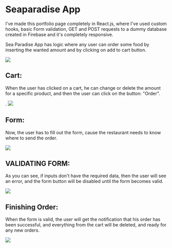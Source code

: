 # Seaparadise App

<p>I've made this portfolio page completely in React.js, where I've used custom hooks, basic Form validation, GET and POST requests to a
dummy database created in Firebase and it's completely responsive.</p>


<p>Sea Paradise App has logic where any user can order some food by inserting the wanted amount and by clicking on add to cart button.</p>

<img src="https://res.cloudinary.com/dtbzkm9ef/image/upload/v1644173812/github%20ReadMe/Capture_otebsd.png">

<h2>Cart: </h2>
<p>When the user has clicked on a cart, he can change or delete the amount for a specific product, and then the user can click on the button: "Order".</p>.

<img src="https://res.cloudinary.com/dtbzkm9ef/image/upload/v1644174323/github%20ReadMe/Capture2_mqvpch.png">

<h2>Form:</h2>
<p>Now, the user has to fill out the form, cause the restaurant needs to know where to send the order.  </p>

<img src="https://res.cloudinary.com/dtbzkm9ef/image/upload/v1644174544/github%20ReadMe/Capture_d7dktk.png">

<h2>VALIDATING FORM:</h2>
<p>As you can see, if inputs don't have the required data, then the user will see an error, and the form button will be disabled until the form becomes valid.</p>
<img src="https://res.cloudinary.com/dtbzkm9ef/image/upload/v1644175460/github%20ReadMe/Capture3_f60bal.png">

<h2>Finishing Order:</h2>
<p>When the form is valid, the user will get the notification that his order has been successful, and everything from the cart will be deleted, and ready for any new orders.</p>
<img src="https://res.cloudinary.com/dtbzkm9ef/image/upload/v1644175733/github%20ReadMe/Capture4_m2ctez.png">
